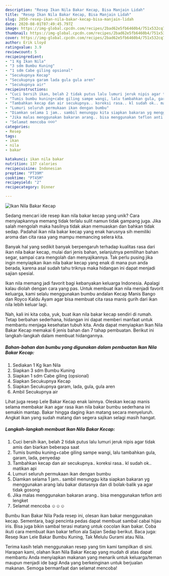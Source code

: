 ```yaml
---
description: "Resep Ikan Nila Bakar Kecap, Bisa Manjain Lidah"
title: "Resep Ikan Nila Bakar Kecap, Bisa Manjain Lidah"
slug: 2050-resep-ikan-nila-bakar-kecap-bisa-manjain-lidah
date: 2020-08-01T07:49:45.797Z
image: https://img-global.cpcdn.com/recipes/2bad62e5fb6460b4/751x532cq70/ikan-nila-bakar-kecap-foto-resep-utama.jpg
thumbnail: https://img-global.cpcdn.com/recipes/2bad62e5fb6460b4/751x532cq70/ikan-nila-bakar-kecap-foto-resep-utama.jpg
cover: https://img-global.cpcdn.com/recipes/2bad62e5fb6460b4/751x532cq70/ikan-nila-bakar-kecap-foto-resep-utama.jpg
author: Erik Lloyd
ratingvalue: 3.9
reviewcount: 5
recipeingredient:
- "1 Kg Ikan Nila"
- "3 sdm Bumbu Kuning"
- "1 sdm Cabe giling opsional"
- "Secukupnya Kecap"
- "Secukupnya garam lada gula gula aren"
- "Secukupnya air"
recipeinstructions:
- "Cuci bersih ikan, belah 2 tidak putus lalu lumuri jeruk nipis agar tidak amis dan biarkan beberapa saat"
- "Tumis bumbu kuning+cabe giling sampe wangi, lalu tambahkan gula, garam, lada, penyedap"
- "Tambahkan kecap dan air secukupnya.. koreksi rasa.. kl sudah ok.. matikan api"
- "Lumuri seluruh permukaan ikan dengan bumbu"
- "Diamkan selama 1 jam.. sambil menunggu kita siapkan bakaran yg menggunakan arang lalu bakar diatasnya dan di bolak-balik ya agar tidak gosong"
- "Jika malas menggunakan bakaran arang.. bisa menggunakan teflon anti lengket"
- "Selamat mencoba ☺☺☺"
categories:
- Resep
tags:
- ikan
- nila
- bakar

katakunci: ikan nila bakar 
nutrition: 137 calories
recipecuisine: Indonesian
preptime: "PT39M"
cooktime: "PT45M"
recipeyield: "2"
recipecategory: Dinner

---
```



![Ikan Nila Bakar Kecap](https://img-global.cpcdn.com/recipes/2bad62e5fb6460b4/751x532cq70/ikan-nila-bakar-kecap-foto-resep-utama.jpg)

Sedang mencari ide resep ikan nila bakar kecap yang unik? Cara menyiapkannya memang tidak terlalu sulit namun tidak gampang juga. Jika salah mengolah maka hasilnya tidak akan memuaskan dan bahkan tidak sedap. Padahal ikan nila bakar kecap yang enak harusnya sih memiliki aroma dan cita rasa yang mampu memancing selera kita.

Banyak hal yang sedikit banyak berpengaruh terhadap kualitas rasa dari ikan nila bakar kecap, mulai dari jenis bahan, selanjutnya pemilihan bahan segar, sampai cara mengolah dan menyajikannya. Tak perlu pusing jika ingin menyiapkan ikan nila bakar kecap yang enak di mana pun anda berada, karena asal sudah tahu triknya maka hidangan ini dapat menjadi sajian spesial.

Ikan nila memang jadi favorit bagi kebanyakan keluarga Indonesia. Apalagi kalau diolah dengan cara yang pas. Untuk membuat ikan nila menjadi favorit keluarga, kami selalu menggunakan bumbu andalan Kecap Manis Bango dan Royco Kaldu Ayam agar bisa membuat cita rasa manis gurih dari ikan nila lebih keluar lagi.


Nah, kali ini kita coba, yuk, buat ikan nila bakar kecap sendiri di rumah. Tetap berbahan sederhana, hidangan ini dapat memberi manfaat untuk membantu menjaga kesehatan tubuh kita. Anda dapat menyiapkan Ikan Nila Bakar Kecap memakai 6 jenis bahan dan 7 tahap pembuatan. Berikut ini langkah-langkah dalam membuat hidangannya.

<!--inarticleads1-->

##### Bahan-bahan dan bumbu yang digunakan dalam pembuatan Ikan Nila Bakar Kecap:

1. Sediakan 1 Kg Ikan Nila
1. Siapkan 3 sdm Bumbu Kuning
1. Siapkan 1 sdm Cabe giling (opsional)
1. Siapkan Secukupnya Kecap
1. Siapkan Secukupnya garam, lada, gula, gula aren
1. Ambil Secukupnya air


Lihat juga resep Lele Bakar Kecap enak lainnya. Oleskan kecap manis selama membakar ikan agar rasa ikan nila bakar bumbu sederhana ini semakin mantap. Bakar hingga daging ikan matang secara menyeluruh. Angkat ikan yang sudah matang dan segera sajikan selagi masih hangat. 

<!--inarticleads2-->

##### Langkah-langkah membuat Ikan Nila Bakar Kecap:

1. Cuci bersih ikan, belah 2 tidak putus lalu lumuri jeruk nipis agar tidak amis dan biarkan beberapa saat
1. Tumis bumbu kuning+cabe giling sampe wangi, lalu tambahkan gula, garam, lada, penyedap
1. Tambahkan kecap dan air secukupnya.. koreksi rasa.. kl sudah ok.. matikan api
1. Lumuri seluruh permukaan ikan dengan bumbu
1. Diamkan selama 1 jam.. sambil menunggu kita siapkan bakaran yg menggunakan arang lalu bakar diatasnya dan di bolak-balik ya agar tidak gosong
1. Jika malas menggunakan bakaran arang.. bisa menggunakan teflon anti lengket
1. Selamat mencoba ☺☺☺


Bumbu Ikan Bakar Nila Pada resep ini, olesan ikan bakar menggunakan kecap. Sementara, bagi pencinta pedas dapat membuat sambal cabai hijau iris. Bisa juga bikin sambal terasi matang untuk cocolan ikan bakar. Coba ikuti cara membuat ikan bakar teflon ala Sajian Sedap berikut. Baca juga: Resep Ikan Lele Bakar Bumbu Kuning, Tak Melulu Gurami atau Nila. 

Terima kasih telah menggunakan resep yang tim kami tampilkan di sini. Harapan kami, olahan Ikan Nila Bakar Kecap yang mudah di atas dapat membantu Anda menyiapkan makanan yang menarik untuk keluarga/teman maupun menjadi ide bagi Anda yang berkeinginan untuk berjualan makanan. Semoga bermanfaat dan selamat mencoba!
